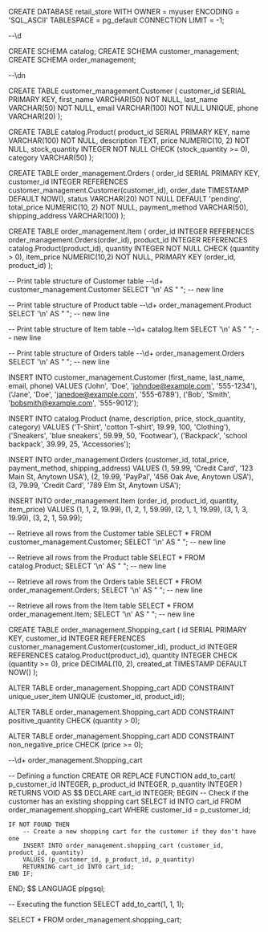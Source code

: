 CREATE DATABASE retail_store
  WITH OWNER = myuser
       ENCODING = 'SQL_ASCII'
       TABLESPACE = pg_default
       CONNECTION LIMIT = -1;

--\d

CREATE SCHEMA catalog;
CREATE SCHEMA customer_management;
CREATE SCHEMA order_management;

--\dn

CREATE TABLE customer_management.Customer (
    customer_id SERIAL PRIMARY KEY,
    first_name VARCHAR(50) NOT NULL,
    last_name VARCHAR(50) NOT NULL,
    email VARCHAR(100) NOT NULL UNIQUE,
    phone VARCHAR(20)
);

CREATE TABLE catalog.Product(
    product_id SERIAL PRIMARY KEY,
    name VARCHAR(100) NOT NULL,
    description TEXT,
    price NUMERIC(10, 2) NOT NULL,
    stock_quantity INTEGER NOT NULL CHECK (stock_quantity >= 0),
    category VARCHAR(50)
);

CREATE TABLE order_management.Orders (
    order_id SERIAL PRIMARY KEY,
    customer_id INTEGER REFERENCES customer_management.Customer(customer_id),
    order_date TIMESTAMP DEFAULT NOW(),
    status VARCHAR(20) NOT NULL DEFAULT 'pending',
    total_price NUMERIC(10, 2) NOT NULL,
    payment_method VARCHAR(50),
    shipping_address VARCHAR(100)
);

CREATE TABLE order_management.Item (
    order_id INTEGER REFERENCES order_management.Orders(order_id),
    product_id INTEGER REFERENCES catalog.Product(product_id),
    quantity INTEGER NOT NULL CHECK (quantity > 0),
    item_price NUMERIC(10,2) NOT NULL,
    PRIMARY KEY (order_id, product_id)
);

-- Print table structure of Customer table
--\d+ customer_management.Customer
SELECT '\n' AS " "; -- new line

-- Print table structure of Product table
--\d+ order_management.Product
SELECT '\n' AS " "; -- new line

-- Print table structure of Item table
--\d+ catalog.Item
SELECT '\n' AS " "; -- new line

-- Print table structure of Orders table
--\d+ order_management.Orders
SELECT '\n' AS " "; -- new line


INSERT INTO customer_management.Customer (first_name, last_name, email, phone)
VALUES ('John', 'Doe', 'johndoe@example.com', '555-1234'),
       ('Jane', 'Doe', 'janedoe@example.com', '555-6789'),
       ('Bob', 'Smith', 'bobsmith@example.com', '555-9012');

INSERT INTO catalog.Product (name, description, price, stock_quantity, category)
VALUES ('T-Shirt', 'cotton T-shirt', 19.99, 100, 'Clothing'),
       ('Sneakers', 'blue sneakers', 59.99, 50, 'Footwear'),
       ('Backpack', 'school backpack', 39.99, 25, 'Accessories');     

INSERT INTO order_management.Orders (customer_id, total_price, payment_method, shipping_address)
VALUES (1, 59.99, 'Credit Card', '123 Main St, Anytown USA'),
       (2, 19.99, 'PayPal', '456 Oak Ave, Anytown USA'),
       (3, 79.99, 'Credit Card', '789 Elm St, Anytown USA');         

INSERT INTO
  order_management.Item (order_id, product_id, quantity, item_price)
VALUES
  (1, 1, 2, 19.99),
  (1, 2, 1, 59.99),
  (2, 1, 1, 19.99),
  (3, 1, 3, 19.99),
  (3, 2, 1, 59.99);

  -- Retrieve all rows from the Customer table
SELECT * FROM customer_management.Customer;
SELECT '\n' AS " "; -- new line

-- Retrieve all rows from the Product table
SELECT * FROM catalog.Product;
SELECT '\n' AS " "; -- new line

-- Retrieve all rows from the Orders table
SELECT * FROM order_management.Orders;
SELECT '\n' AS " "; -- new line

-- Retrieve all rows from the Item table
SELECT * FROM order_management.Item;
SELECT '\n' AS " "; -- new line       


CREATE TABLE order_management.Shopping_cart (
    id SERIAL PRIMARY KEY,
    customer_id INTEGER REFERENCES customer_management.Customer(customer_id),
    product_id INTEGER REFERENCES catalog.Product(product_id),
    quantity INTEGER CHECK (quantity >= 0),
    price DECIMAL(10, 2),
    created_at TIMESTAMP DEFAULT NOW()
);

ALTER TABLE
 order_management.Shopping_cart
ADD CONSTRAINT
 unique_user_item UNIQUE (customer_id, product_id);

 ALTER TABLE
 order_management.Shopping_cart
ADD CONSTRAINT
 positive_quantity CHECK (quantity > 0);

 ALTER TABLE
 order_management.Shopping_cart
ADD CONSTRAINT
 non_negative_price CHECK (price >= 0);

 --\d+ order_management.Shopping_cart 




 -- Defining a function
CREATE OR REPLACE FUNCTION add_to_cart(
    p_customer_id INTEGER,
    p_product_id INTEGER,
    p_quantity INTEGER
)
RETURNS VOID AS $$
DECLARE
    cart_id INTEGER;
BEGIN
    -- Check if the customer has an existing shopping cart
    SELECT id INTO cart_id
    FROM order_management.shopping_cart
    WHERE customer_id = p_customer_id;

    IF NOT FOUND THEN
        -- Create a new shopping cart for the customer if they don't have one
        INSERT INTO order_management.shopping_cart (customer_id, product_id, quantity)
        VALUES (p_customer_id, p_product_id, p_quantity)
        RETURNING cart_id INTO cart_id;
    END IF;

END;
$$ LANGUAGE plpgsql;

-- Executing the function
SELECT add_to_cart(1, 1, 1);

SELECT * FROM order_management.shopping_cart;